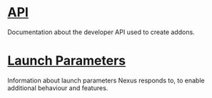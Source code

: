 # [API](API)
Documentation about the developer API used to create addons.

# [Launch Parameters](Launch-Parameters)
Information about launch parameters Nexus responds to, to enable additional behaviour and features.
